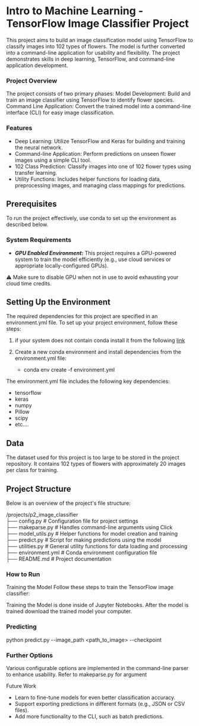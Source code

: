 # Intro to Machine Learning -TensorFlow Image Classifier Project

This project aims to build an image classification model using TensorFlow to classify images into 102 types of flowers. The model is further converted into a command-line application for usability and flexibility. The project demonstrates skills in deep learning, TensorFlow, and command-line application development.


### Project Overview
The project consists of two primary phases:
Model Development: Build and train an image classifier using TensorFlow to identify flower species.
Command Line Application: Convert the trained model into a command-line interface (CLI) for easy image classification.

### Features
* Deep Learning: Utilize TensorFlow and Keras for building and training the neural network.
* Command-line Application: Perform predictions on unseen flower images using a simple CLI tool.
* 102 Class Prediction: Classify images into one of 102 flower types using transfer learning.
* Utility Functions: Includes helper functions for loading data, preprocessing images, and managing class mappings for predictions.

## Prerequisites

To run the project effectively, use conda to set up the environment as described below.

### System Requirements

* ***GPU Enabled Environment:*** This project requires a GPU-powered system to train the model efficiently (e.g., use cloud services or appropriate locally-configured GPUs).

⚠️ Make sure to disable GPU when not in use to avoid exhausting your cloud time credits.

## Setting Up the Environment

The required dependencies for this project are specified in an environment.yml file. To set up your project environment, follow these steps:

1. if your system does not contain conda install it from the following [link](https://docs.conda.io/projects/conda/en/stable/user-guide/install/macos.html)
1. Create a new conda environment and install dependencies from the environment.yml file:

   * conda env create -f environment.yml

The environment.yml file includes the following key dependencies:

* tensorflow
* keras
* numpy
* Pillow
* scipy
* etc....

## Data

The dataset used for this project is too large to be stored in the project repository. It contains 102 types of flowers with approximately 20 images per class for training.


## Project Structure
Below is an overview of the project's file structure:

/projects/p2_image_classifier  
├── config.py           # Configuration file for project settings  
├── makeparse.py        # Handles command-line arguments using Click  
├── model_utils.py      # Helper functions for model creation and training  
├── predict.py          # Script for making predictions using the model  
├── utilities.py        # General utility functions for data loading and processing  
├── environment.yml     # Conda environment configuration file  
├── README.md           # Project documentation

### How to Run

Training the Model
Follow these steps to train the TensorFlow image classifier:

Training the Model is done inside of Jupyter Notebooks. After the model is trained download the trained model your computer.

### Predicting

python predict.py --image_path <path_to_image> --checkpoint<model name>

### Further Options

Various configurable options are implemented in the command-line parser to enhance usability. Refer to makeparse.py for argument

Future Work

* Learn to fine-tune models for even better classification accuracy.
* Support exporting predictions in different formats (e.g., JSON or CSV files).
* Add more functionality to the CLI, such as batch predictions.
